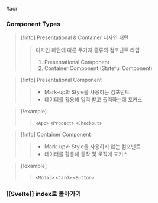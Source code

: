 #aor
### Component Types
>[!info]
>Presentational & Container 디자인 패턴
>
>> 디자인 패턴에 따른 두가지 종류의 컴포넌트 타입
>> 1. Presentational Component
>> 2. Container Component (Stateful Component)

>[!info]
>Presentational Component
>>- Mark-up과 Style을 사용하는 컴포넌트
>>- 데이터를 활용해 입력 받고 출력하는데 포커스

>[!example]
>>`<App>` `<Product>` `<Checkout>`

>[!info]
>Container Component
>
>>- Mark-up과 Style을 사용하지 않는 컴포넌트
>>- 데이터를 활용해 동작 및 로직에 포커스

>[!example]
>>`<Modal>` `<Card>` `<Button>`

### [[Svelte]] index로 돌아가기